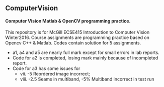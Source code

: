 ## ComputerVision 
#### Computer Vision Matlab &amp; OpenCV programming practice.

This repository is for McGill ECSE415 Introduction to Computer Vision Winter2016. Course assignments are programming practice based on Opencv C++ & Matlab. Codes contain solution for 5 assignments. 
- a1, a4 and a5 are nearly full mark except for small errors in lab reports.
- Code for a2 is completed, losing mark mainly because of incompleted report. 
- Code for a3 has some issues for 
    * vii. -5 Reordered image incorrect; 
    * viii. -2.5 Seams in multiband, -5% Multiband incorrect in test run
